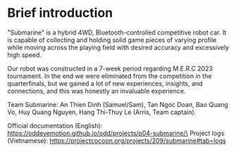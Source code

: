 # Brief introduction

"Submarine" is a hybrid 4WD, Bluetooth-controlled competitive robot car. It is capable of collecting and holding solid game pieces of varying profile while moving across the playing field with desired accuracy and excessively high speed.

Our robot was constructed in a 7-week period regarding M.E.R.C 2023 tournament. In the end we were eliminated from the competition in the quarterfinals, but we gained a lot of new experiences, insights, and connections, and this was honestly an invaluable experience.

Team Submarine: An Thien Dinh (Samuel/Sam), Tan Ngoc Doan, Bao Quang Vo, Huy Quang Nguyen, Hang Thi-Thuy Le (Arris, Team captain).

Official documentation (English): https://oddeyemotion.github.io/odd/projects/p04-submarine/\
Project logs (Vietnamese): https://projectcocoon.org/projects/209/submarine#tab=logs